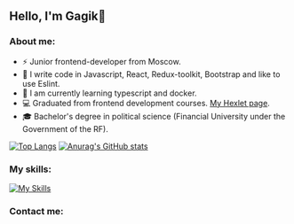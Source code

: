 ## Hello, I'm Gagik👋
### About me: 
- ⚡ Junior frontend-developer from Moscow.
- 🔭 I write code in Javascript, React, Redux-toolkit, Bootstrap and like to use Eslint.
- 🌱 I am currently learning typescript and docker.
- :computer: Graduated from frontend development courses. [My Hexlet page](https://ru.hexlet.io/u/solutionjs).
- :mortar_board: Bachelor's degree in political science (Financial University under the Government of the RF).

[![Top Langs](https://github-readme-stats.vercel.app/api/top-langs/?username=256sha9gag&langs_count=8&theme=onedark)](https://github.com/anuraghazra/github-readme-stats)
[![Anurag's GitHub stats](https://github-readme-stats.vercel.app/api?username=256sha9gag&theme=onedark)](https://github.com/anuraghazra/github-readme-stats)

### My skills:
[![My Skills](https://skillicons.dev/icons?i=js,html,css,bash,git,github,nodejs,jest,babel,bootstrap,react,redux,vscode,webpack&theme=dark)](https://skillicons.dev)

### Сontact me: 
